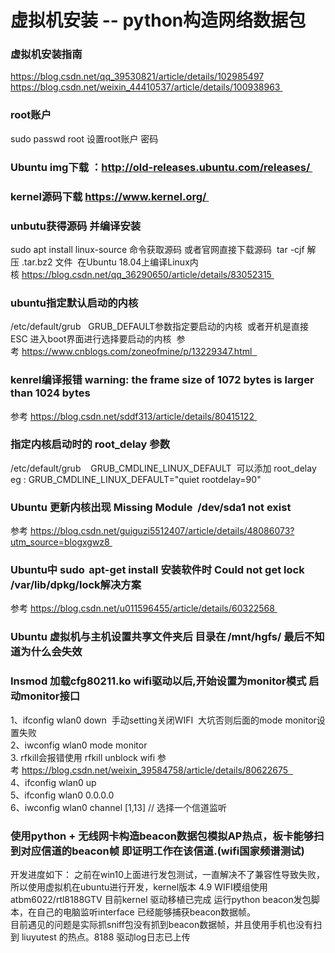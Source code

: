 # 虚拟机安装 -- python构造网络数据包 
### 虚拟机安装指南  
  https://blog.csdn.net/qq_39530821/article/details/102985497  
  https://blog.csdn.net/weixin_44410537/article/details/100938963 
### root账户  
  sudo passwd root 设置root账户 密码 
### Ubuntu img下载 ：http://old-releases.ubuntu.com/releases/ 
### kernel源码下载 https://www.kernel.org/ 
### unbutu获得源码 并编译安装 
  sudo apt install linux-source 命令获取源码 或者官网直接下载源码 
  tar -cjf 解压 .tar.bz2 文件 
  在Ubuntu 18.04上编译Linux内核 https://blog.csdn.net/qq_36290650/article/details/83052315 
### ubuntu指定默认启动的内核   
  /etc/default/grub   GRUB_DEFAULT参数指定要启动的内核  或者开机是直接ESC 进入boot界面进行选择要启动的内核 
  参考 https://www.cnblogs.com/zoneofmine/p/13229347.html  
### kenrel编译报错 warning: the frame size of 1072 bytes is larger than 1024 bytes  
  参考 https://blog.csdn.net/sddf313/article/details/80415122 
### 指定内核启动时的 root_delay 参数 
  /etc/default/grub    GRUB_CMDLINE_LINUX_DEFAULT  可以添加 root_delay  
  eg : GRUB_CMDLINE_LINUX_DEFAULT="quiet rootdelay=90" 
### Ubuntu 更新内核出现 Missing Module  /dev/sda1 not exist  
  参考 https://blog.csdn.net/guiguzi5512407/article/details/48086073?utm_source=blogxgwz8 
### Ubuntu中 sudo  apt-get install 安装软件时 Could not get lock /var/lib/dpkg/lock解决方案 
  参考 https://blog.csdn.net/u011596455/article/details/60322568 
### Ubuntu 虚拟机与主机设置共享文件夹后 目录在 /mnt/hgfs/ 最后不知道为什么会失效 
### Insmod 加载cfg80211.ko wifi驱动以后,开始设置为monitor模式 启动monitor接口
  1、ifconfig wlan0 down  手动setting关闭WIFI  大坑否则后面的mode monitor设置失败   
  2、iwconfig wlan0 mode monitor    
  3. rfkill会报错使用 rfkill unblock wifi 参考 https://blog.csdn.net/weixin_39584758/article/details/80622675    
  4、ifconfig wlan0 up   
  5、ifconfig wlan0 0.0.0.0   
  6、iwconfig wlan0 channel [1,13] // 选择一个信道监听  
  
### 使用python + 无线网卡构造beacon数据包模拟AP热点，板卡能够扫到对应信道的beacon帧 即证明工作在该信道.(wifi国家频谱测试)
  开发进度如下：
    之前在win10上面进行发包测试，一直解决不了兼容性导致失败，所以使用虚拟机在ubuntu进行开发，kernel版本 4.9   WIFI模组使用 atbm6022/rtl8188GTV
    目前kernel 驱动移植已完成  运行python beacon发包脚本，在自己的电脑监听interface 已经能够捕获beacon数据帧。  
  目前遇见的问题是实际抓sniff包没有抓到beacon数据帧，并且使用手机也没有扫到 liuyutest 的热点。8188 驱动log日志已上传  
 
